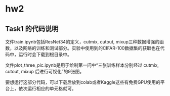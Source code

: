 # hw2

## Task1 的代码说明
文件train.ipynb包括ResNet34的定义，cutmix, cutout, mixup三种数据增强的函数，以及网络的训练和测试部分。实验中使用到的CIFAR-100数据集的获取也在代码中，运行时会下载到根目录中。

文件plot_three_pic.ipynb是用于绘制第一问中“三张训练样本分别经过 cutmix, cutout, mixup 后进行可视化”的9张图。

要想运行这部分代码，可以下载后放到colab或者Kaggle这些有免费GPU使用的平台上，依次运行相应的单元格就可。
